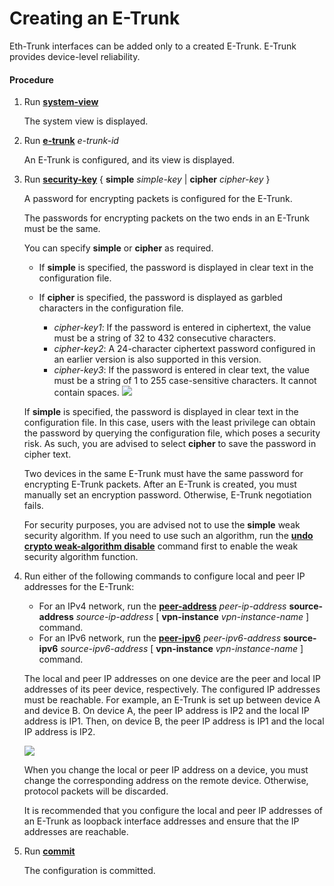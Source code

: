 Creating an E-Trunk
===================

Eth-Trunk interfaces can be added only to a created E-Trunk. E-Trunk provides device-level reliability.

#### Procedure

1. Run [**system-view**](cmdqueryname=system-view)
   
   
   
   The system view is displayed.
2. Run [**e-trunk**](cmdqueryname=e-trunk) *e-trunk-id*
   
   
   
   An E-Trunk is configured, and its view is displayed.
3. Run [**security-key**](cmdqueryname=security-key) { **simple** *simple-key* | **cipher** *cipher-key* }
   
   
   
   A password for encrypting packets is configured for the E-Trunk.
   
   
   
   The passwords for encrypting packets on the two ends in an E-Trunk must be the same.
   
   You can specify **simple** or **cipher** as required.
   * If **simple** is specified, the password is displayed in clear text in the configuration file.
   * If **cipher** is specified, the password is displayed as garbled characters in the configuration file.
     
     + *cipher-key1*: If the password is entered in ciphertext, the value must be a string of 32 to 432 consecutive characters.
     + *cipher-key2*: A 24-character ciphertext password configured in an earlier version is also supported in this version.
     + *cipher-key3*: If the password is entered in clear text, the value must be a string of 1 to 255 case-sensitive characters. It cannot contain spaces.
   ![](../../../../public_sys-resources/notice_3.0-en-us.png) 
   
   If **simple** is specified, the password is displayed in clear text in the configuration file. In this case, users with the least privilege can obtain the password by querying the configuration file, which poses a security risk. As such, you are advised to select **cipher** to save the password in cipher text.
   
   Two devices in the same E-Trunk must have the same password for encrypting E-Trunk packets. After an E-Trunk is created, you must manually set an encryption password. Otherwise, E-Trunk negotiation fails.
   
   For security purposes, you are advised not to use the **simple** weak security algorithm. If you need to use such an algorithm, run the [**undo crypto weak-algorithm disable**](cmdqueryname=undo+crypto+weak-algorithm+disable) command first to enable the weak security algorithm function.
4. Run either of the following commands to configure local and peer IP addresses for the E-Trunk:
   
   
   * For an IPv4 network, run the [**peer-address**](cmdqueryname=peer-address) *peer-ip-address* **source-address** *source-ip-address* [ **vpn-instance** *vpn-instance-name* ] command.
   * For an IPv6 network, run the [**peer-ipv6**](cmdqueryname=peer-ipv6) *peer-ipv6-address* **source-ipv6** *source-ipv6-address* [ **vpn-instance** *vpn-instance-name* ] command.
   
   The local and peer IP addresses on one device are the peer and local IP addresses of its peer device, respectively. The configured IP addresses must be reachable. For example, an E-Trunk is set up between device A and device B. On device A, the peer IP address is IP2 and the local IP address is IP1. Then, on device B, the peer IP address is IP1 and the local IP address is IP2.
   
   ![](../../../../public_sys-resources/note_3.0-en-us.png) 
   
   When you change the local or peer IP address on a device, you must change the corresponding address on the remote device. Otherwise, protocol packets will be discarded.
   
   It is recommended that you configure the local and peer IP addresses of an E-Trunk as loopback interface addresses and ensure that the IP addresses are reachable.
5. Run [**commit**](cmdqueryname=commit)
   
   
   
   The configuration is committed.